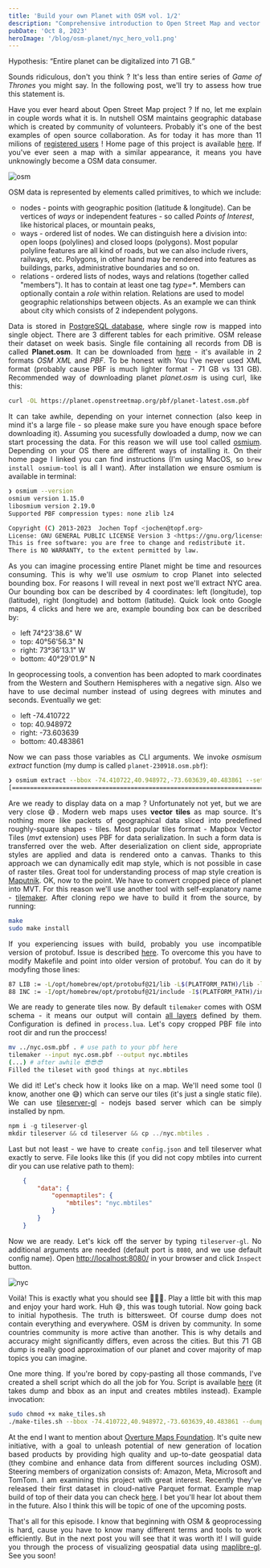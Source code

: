 ```yaml
---
title: 'Build your own Planet with OSM vol. 1/2'
description: "Comprehensive introduction to Open Street Map and vector tiles"
pubDate: 'Oct 8, 2023'
heroImage: '/blog/osm-planet/nyc_hero_vol1.png'
---
```

<style>
    a {
        color: var(--accent);
    }
    p {
        text-align: justify;
    }
    ul {
        margin-block: 1em;
        list-style-type: circle;
    }
 </style>   
Hypothesis: <q>Entire planet can be digitalized into 71 GB.</q>

Sounds ridiculous, don't you think ? It's less than entire series of <i>Game of Thrones</i> you might say. In the following post, we'll try to assess how true this statement is.

Have you ever heard about Open Street Map project ? If no, let me explain in couple words what it is. In nutshell OSM maintains geographic database which is created by community of volunteers. Probably it's one of the best examples of open source collaboration. As for today it has more than 11 milions of [registered users](https://planet.openstreetmap.org/statistics/data_stats.html) ! Home page of this project is available [here](https://www.openstreetmap.org/). If you've ever seen a map with a similar appearance, it means you have unknowingly become a OSM data consumer.

<img alt="osm" src="/blog/osm-planet/london_osm.png" />

OSM data is represented by elements called primitives, to which we include:

<ul>
    <li>nodes - points with geographic position (latitude & longitude). Can be vertices of <i>ways</i> or independent features - so called <i>Points of Interest</i>, like historical places, or mountain peaks,</li>
    <li>ways - ordered list of nodes. We can distinguish here a division into: open loops (polylines) and closed loops (polygons). Most popular polyline features are all kind of roads, but we can also include rivers, railways, etc. Polygons, in other hand may be rendered into features as buildings, parks, administrative boundaries and so on.</li>
    <li>relations - ordered lists of nodes, ways and relations (together called "members"). It has to contain at least one tag <i>type=*</i>. Members can optionally contain a <i>role</i> within relation. Relations are used to model geographic relationships between objects. As an example we can think about city which consists of 2 independent polygons.</li>
</ul>

Data is stored in [PostgreSQL database](https://wiki.openstreetmap.org/wiki/Database), where single row is mapped into single object. There are 3 different tables for each primitive. OSM release their dataset on week basis. Single file containing all records from DB is called <strong>Planet.osm</strong>. It can be downloaded from [here](https://planet.openstreetmap.org/) - it's available in 2 formats <i>OSM XML</i> and <i>PBF</i>. To be honest with You I've never used XML format (probably cause PBF is much lighter format - 71 GB vs 131 GB). Recommended way of downloading planet <i>planet.osm</i> is using curl, like this:

```sh
curl -OL https://planet.openstreetmap.org/pbf/planet-latest.osm.pbf
```

It can take awhile, depending on your internet connection (also keep in mind it's a large file - so please make sure you have enough space before downloading it). Assuming you sucessfully dowloaded a dump, now we can start processing the data. For this reason we will use tool called [osmium](https://osmcode.org/osmium-tool/). Depending on your OS there are different ways of installing it. On their home page I linked you can find instructions (I'm using MacOS, so `brew install osmium-tool` is all I want). After installation we ensure osmium is available in terminal:

```sh
❯ osmium --version
osmium version 1.15.0
libosmium version 2.19.0
Supported PBF compression types: none zlib lz4

Copyright (C) 2013-2023  Jochen Topf <jochen@topf.org>
License: GNU GENERAL PUBLIC LICENSE Version 3 <https://gnu.org/licenses/gpl.html>.
This is free software: you are free to change and redistribute it.
There is NO WARRANTY, to the extent permitted by law.

```
As you can imagine processing entire Planet might be time and resources consuming. This is why we'll use <i>osmium</i> to crop Planet into selected bounding box. For reasons I will reveal in next post we'll extract NYC area. Our bounding box can be described by 4 coordinates: left (longitude), top (latitude), right (longitude) and bottom (latitude). Quick look onto Google maps, 4 clicks and here we are, example bounding box can be described by:

<ul>
    <li>left 74°23'38.6" W</li>
    <li>top: 40°56'56.3" N</li>
    <li>right: 73°36'13.1" W</li>
    <li>bottom: 40°29'01.9" N</li>
</ul>

In geoprocessing tools, a convention has been adopted to mark coordinates from the Western and Southern Hemispheres with a negative sign. Also we have to use decimal number instead of using degrees with minutes and seconds. Eventually we get:

<ul>
    <li>left -74.410722</li>
    <li>top: 40.948972</li>
    <li>right: -73.603639</li>
    <li>bottom: 40.483861</li>
</ul>

Now we can pass those variables as CLI arguments. We invoke <i>osmisum extract</i> function (my dump is called  `planet-230918.osm.pbf`):
```sh
❯ osmium extract --bbox -74.410722,40.948972,-73.603639,40.483861 --set-bounds --strategy=smart planet-230918.osm.pbf --output nyc.osm.pbf
[======================================================================] 100% 
```
Are we ready to display data on a map ? Unfortunately not yet, but we are very close 😅. Modern web maps uses <strong>vector tiles</strong> as map source. It's nothing more like packets of geographical data sliced into predefined roughly-square shapes - </i>tiles</i>. Most popular tiles format - Mapbox Vector Tiles (<i>mvt</i> extension) uses PBF for data serialization. In such a form data is transferred over the web. After deserialization on client side, appropriate styles are applied and data is rendered onto a canvas. Thanks to this approach we can dynamically edit map style, which is not possible in case of raster tiles. Great tool for understanding process of map style creation is [Maputnik](https://maputnik.github.io/editor). OK, now to the point. We have to convert cropped piece of planet into MVT. For this reason we'll use another tool with self-explanatory name - [tilemaker](https://github.com/systemed/tilemaker). After cloning repo we have to build it from the source, by running:

```sh
make
sudo make install
```

If you experiencing issues with build, probably you use incompatible version of protobuf. Issue is described [here](https://github.com/systemed/tilemaker/issues/518). To overcome this you have to modify Makefile and point into older version of protobuf. You can do it by modyfing those lines:
```sh
87 LIB := -L/opt/homebrew/opt/protobuf@21/lib -L$(PLATFORM_PATH)/lib -lz $(LUA_LIBS) -lboost_program_options -lsqlite3 -lboost_filesystem -lboost_system -lboost_iostreams -lprotobuf -lshp -pthread
88 INC := -I/opt/homebrew/opt/protobuf@21/include -I$(PLATFORM_PATH)/include -isystem ./include -I./src $(LUA_CFLAGS)
```

We are ready to generate tiles now. By default `tilemaker` comes with OSM schema - it means our output will contain [all layers](https://github.com/openmaptiles/openmaptiles/blob/master/layers) defined by them. Configuration is defined in `process.lua`. Let's copy cropped PBF file into root dir and run the proccess!
```sh
mv ../nyc.osm.pbf . # use path to your pbf here
tilemaker --input nyc.osm.pbf --output nyc.mbtiles
(...) # after awhile 😎😎😎
Filled the tileset with good things at nyc.mbtiles
```
We did it! Let's check how it looks like on a map. We'll need some tool (I know, another one 😅) which can serve our tiles (it's just a single static file). We can use [tileserver-gl](https://github.com/maptiler/tileserver-gl) - nodejs based server which can be simply installed by npm.

```javascript
npm i -g tileserver-gl
mkdir tileserver && cd tileserver && cp ../nyc.mbtiles .
```
Last but not least - we have to create `config.json` and tell tileserver what exactly to serve. File looks like this (if you did not copy mbtiles into current dir you can use relative path to them):
```json
    {
        "data": {
            "openmaptiles": {
                "mbtiles": "nyc.mbtiles"
            }
        }
    }
```
Now we are ready. Let's kick off the server by typing `tileserver-gl`. No additional arguments are needed (default port is `8080`, and we use default config name). Open [http://localhost:8080/](http://localhost:8080/) in your browser and click `Inspect` button.

<img alt="nyc" src="/blog/osm-planet/osm_cropped_nyc.png" />

Voilà! This is exactly what you should see 🚀🚀🚀. Play a little bit with this map and enjoy your hard work. Huh 😅, this was tough tutorial. Now going back to initial hypothesis. The truth is bittersweet. Of course dump does not contain everything and everywhere. OSM is driven by community. In some countries community is more active than another. This is why details and accuracy might significantly differs, even across the cities. But this 71 GB dump is really good approximation of our planet and cover majority of map topics you can imagine. 

One more thing. If you're bored by copy-pasting all those commands, I've created a shell script which do all the job for You. Script is available [here](/scripts/make-tiles.sh) (it takes dump and bbox as an input and creates mbtiles instead). Example invocation: 
```sh
sudo chmod +x make_tiles.sh
./make-tiles.sh --bbox -74.410722,40.948972,-73.603639,40.483861 --dump ~/Downloads/planet-230918.osm.pbf --output nyc
```

At the end I want to mention about [Overture Maps Foundation](https://overturemaps.org/). It's quite new initiative, with a goal to unleash potential of new generation of location based products by providing high quality and up-to-date geospatial data (they combine and enhance data from different sources including OSM). Steering members of organization consists of: Amazon, Meta, Microsoft and TomTom. I am examining this project with great interest. Recently they've released their first dataset in cloud-native Parquet format. Example map build of top of their data you can check [here](https://labs.overturemaps.org/). I bet you'll hear lot about them in the future. Also I think this will be topic of one of the upcoming posts.

That's all for this episode. I know that beginning with OSM & geoprocessing is hard, cause you have to know many different terms and tools to work efficiently. But in the next post you will see that it was worth it! I will guide you through the process of visualizing geospatial data using [maplibre-gl](https://maplibre.org/projects/maplibre-gl-js/). See you soon!